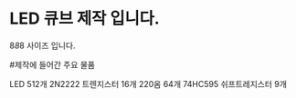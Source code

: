 # LED 큐브 제작 입니다. 

8*8*8 사이즈 입니다. 

#제작에 들어간 주요 물품

LED 512개
2N2222 트렌지스터 16개
220옴 64개 
74HC595 쉬프트레지스터 9개
























